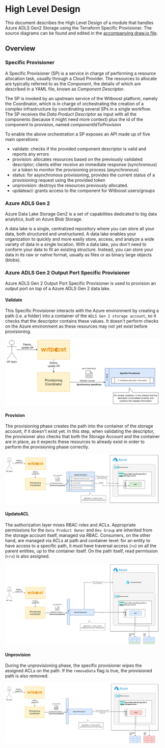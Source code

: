 # High Level Design

This document describes the High Level Design of a module that handles Azure ADLS Gen2 Storage using the Terraform Specific Provisioner.
The source diagrams can be found and edited in the [accompanying draw.io file](hld.drawio).

## Overview

### Specific Provisioner

A Specific Provisioner (SP) is a service in charge of performing a resource allocation task, usually through a Cloud Provider. The resources to allocate are typically referred to as the _Component_, the details of which are described in a YAML file, known as _Component Descriptor_.

The SP is invoked by an upstream service of the Witboost platform, namely the Coordinator, which is in charge of orchestrating the creation of a complex infrastructure by coordinating several SPs in a single workflow. The SP receives the _Data Product Descriptor_ as input with all the components (because it might need more context) plus the id of the component to provision, named _componentIdToProvision_

To enable the above orchestration a SP exposes an API made up of five main operations:
- validate: checks if the provided component descriptor is valid and reports any errors
- provision: allocates resources based on the previously validated descriptor; clients either receive an immediate response (synchronous) or a token to monitor the provisioning process (asynchronous)
- status: for asynchronous provisioning, provides the current status of a provisioning request using the provided token
- unprovision: destroys the resources previously allocated.
- updateacl: grants access to the component for Witboost users/groups


### Azure ADLS Gen 2

Azure Data Lake Storage Gen2 is a set of capabilities dedicated to big data analytics, built on Azure Blob Storage.

A data lake is a single, centralized repository where you can store all your data, both structured and unstructured. A data lake enables your organization to quickly and more easily store, access, and analyze a wide variety of data in a single location. With a data lake, you don't need to conform your data to fit an existing structure. Instead, you can store your data in its raw or native format, usually as files or as binary large objects (blobs).

### Azure ADLS Gen 2 Output Port Specific Provisioner

Azure ADLS Gen 2 Output Port Specific Provisioner is used to provision an output port on top of a Azure ADLS Gen 2 data lake.

#### Validate

This Specific Provisioner interacts with the Azure environment by creating a path (i.e. a folder) into a container of the `ADLS Gen 2 storage account`, so it checks that the descriptor contains these values. It doesn't perform checks on the Azure environment as these resources may not yet exist before provisioning.

![Validate](img/hld-Validate.png)

#### Provision

The provisioning phase creates the path into the container of the storage account, if it doesn't exist yet. In this step, when validating the descriptor, the provisioner also checks that both the Storage Account and the container are in place, as it expects these resources to already exist in order to perform the provisioning phase correctly.

![Provisioning](img/hld-Provisioning.png)

#### UpdateACL

The authorization layer mixes RBAC roles and ACLs.
Appropriate permissions for the `Data Product Owner` and `Dev Group` are inherited from the storage account itself, managed via RBAC.
Consumers, on the other hand, are managed via ACLs at path and container level: for an entity to have access to a specific path, it must have traversal access (`+x`) on all the parent entities, up to the container itself. On the path itself, read permission (`+rx`) is also assigned.

![UpdateACL](img/hld-UpdateACL.png)

#### Unprovision

During the unprovisioning phase, the specific provisioner wipes the assigned ACLs on the path. If the `removeData` flag is true, the provisioned path is also removed.

![Unprovisioning](img/hld-Unprovision.png)